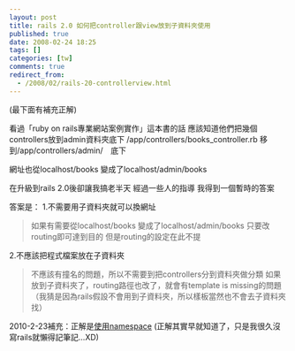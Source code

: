 ```yaml
---
layout: post
title: rails 2.0 如何把controller跟view放到子資料夾使用
published: true
date: 2008-02-24 18:25
tags: []
categories: [tw]
comments: true
redirect_from:
  - /2008/02/rails-20-controllerview.html
---
```



(最下面有補充正解)

看過「ruby on rails專業網站案例實作」這本書的話
應該知道他們把幾個controllers放到admin資料夾底下
/app/controllers/books_controller.rb
移到/app/controllers/admin/　底下

網址也從localhost/books
變成了localhost/admin/books

在升級到rails 2.0後卻讓我搞老半天
經過一些人的指導
我得到一個暫時的答案

答案是：
1.不需要用子資料夾就可以換網址

> 如果有需要從localhost/books
> 變成了localhost/admin/books
> 只要改routing即可達到目的
> 但是routing的設定在此不提


2.不應該把程式檔案放在子資料夾

> 不應該有撞名的問題，所以不需要到把controllers分到資料夾做分類
> 如果放到子資料夾了，routing路徑也改了，就會有template is missing的問題（我猜是因為rails假設不會用到子資料夾，所以樣板當然也不會去子資料夾找）



2010-2-23補充：正解是[使用namespace][1]
(正解其實早就知道了，只是我很久沒寫rails就懶得記筆記...XD)

[1]: http://guides.rubyonrails.org/routing.html
